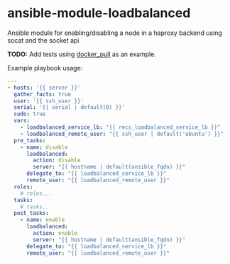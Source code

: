 ansible-module-loadbalanced
===========================

Ansible module for enabling/disabling a node in a haproxy backend using socat and the socket api

**TODO:** Add tests using
[docker_pull](https://github.com/modcloth-labs/ansible-module-docker-pull)
as an example.

Example playbook usage:

```yaml
---
- hosts: '{{ server }}'
  gather_facts: true
  user: '{{ ssh_user }}'
  serial: '{{ serial | default(0) }}'
  sudo: true
  vars:
    - loadbalanced_service_lb: "{{ recs_loadbalanced_service_lb }}"
    - loadbalanced_remote_user: "{{ ssh_user | default('ubuntu') }}"
  pre_tasks:
    - name: disable
      loadbalanced:
        action: disable
        server: "{{ hostname | default(ansible_fqdn) }}"
      delegate_to: "{{ loadbalanced_service_lb }}"
      remote_user: "{{ loadbalanced_remote_user }}"
  roles:
    # roles...
  tasks:
    # tasks...
  post_tasks:
    - name: enable
      loadbalanced:
        action: enable
        server: "{{ hostname | default(ansible_fqdn) }}"
      delegate_to: "{{ loadbalanced_service_lb }}"
      remote_user: "{{ loadbalanced_remote_user }}"
```
